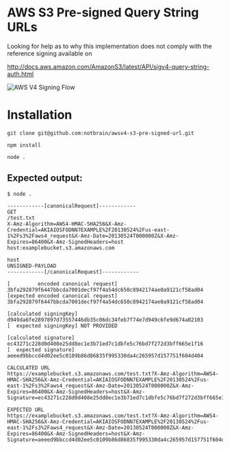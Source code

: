 # AWS S3 Pre-signed Query String URLs

Looking for help as to why this implementation does not comply with the reference signing available on

http://docs.aws.amazon.com/AmazonS3/latest/API/sigv4-query-string-auth.html

![AWS V4 Signing Flow](http://docs.aws.amazon.com/AmazonS3/latest/API/images/sigV4-using-query-params.png)

# Installation

`git clone git@github.com:notbrain/awsv4-s3-pre-signed-url.git`

`npm install`

`node .`

## Expected output:

    $ node .

    ------------[canonicalRequest]------------
    GET
    /test.txt
    X-Amz-Algorithm=AWS4-HMAC-SHA256&X-Amz-Credential=AKIAIOSFODNN7EXAMPLE%2F20130524%2Fus-east-1%2Fs3%2Faws4_request&X-Amz-Date=20130524T000000Z&X-Amz-Expires=86400&X-Amz-SignedHeaders=host
    host:examplebucket.s3.amazonaws.com

    host
    UNSIGNED-PAYLOAD
    ------------[/canonicalRequest]------------

    [         encoded canonical request] 3bfa292879f6447bbcda7001decf97f4a54dc650c8942174ae0a9121cf58ad04
    [expected encoded canonical request] 3bfa292879f6447bbcda7001decf97f4a54dc650c8942174ae0a9121cf58ad04

    [calculated signingKey] d949da6fe2897897d73557446db35c06dc34feb7f74e7d949c6fe9d674a02103
    [  expected signingKey] NOT PROVIDED

    [calculated signature] ec43271c228d0d408e25dd8ec1e3b71ed7c1dbfe5c76bd7f272d3bff665e1f16
    [  expected signature] aeeed9bbccd4d02ee5c0109b86d86835f995330da4c265957d157751f604d404

    CALCULATED URL
    https://examplebucket.s3.amazonaws.com/test.txt?X-Amz-Algorithm=AWS4-HMAC-SHA256&X-Amz-Credential=AKIAIOSFODNN7EXAMPLE%2F20130524%2Fus-east-1%2Fs3%2Faws4_request&X-Amz-Date=20130524T000000Z&X-Amz-Expires=86400&X-Amz-SignedHeaders=host&X-Amz-Signature=ec43271c228d0d408e25dd8ec1e3b71ed7c1dbfe5c76bd7f272d3bff665e1f16

    EXPECTED URL
    https://examplebucket.s3.amazonaws.com/test.txt?X-Amz-Algorithm=AWS4-HMAC-SHA256&X-Amz-Credential=AKIAIOSFODNN7EXAMPLE%2F20130524%2Fus-east-1%2Fs3%2Faws4_request&X-Amz-Date=20130524T000000Z&X-Amz-Expires=86400&X-Amz-SignedHeaders=host&X-Amz-Signature=aeeed9bbccd4d02ee5c0109b86d86835f995330da4c265957d157751f604d404

